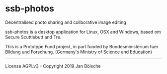 # ssb-photos

Decentralised photo sharing and collborative image editing

ssb-photos is a desktop application for Linux, OSX and Windows, based om Secure Scuttlebutt and Tre.

This is a Prototype Fund project, in part funded by Bundesministerium fuer Bildung und Forschung. (Germany's Ministry of Science and Education)

---

License AGPLv3 - Copyright 2019 Jan Bölsche
